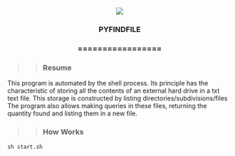 <h1 align="center">
<img src="https://img.shields.io/static/v1?label=PYFINDFILE%20POR&message=MAYCON%20BATESTIN&color=7159c1&style=flat-square&logo=ghost"/>


<h3> <p align="center">PYFINDFILE </p> </h3>
<h3> <p align="center"> ================= </p> </h3>

>> <h3> Resume </h3>

<p> This program is automated by the shell process.
Its principle has the characteristic of storing all the contents of an external hard drive in a txt text file.
This storage is constructed by listing directories/subdivisions/files
The program also allows making queries in these files, returning the quantity found and listing them in a new file.</p>

>> <h3> How Works </h3>

```
sh start.sh

```